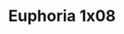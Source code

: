 ---
layout: episodios
title: "Euphoria 1x08"
url_serie_padre: 'euphoria-temporada-1'
category: 'series'
capitulo: 'yes'
anio: '2019'
prev: 'capitulo-7'
proximo: ''
sandbox: allow-same-origin allow-forms
idioma: 'Latino'
calidad: 'Full HD'
fuente: 'cueva'
reproductor: fembed
image_banner: 'https://res.cloudinary.com/u4innovation/image/upload/v1564030189/euphoria-banner-min_yogqzi.jpg'
reproductores: ["https://upstream.to/embed-34bdyvfvag1e.html","https://www.ilovefembed.best/v/mx1qgh5ngk867j2","https://gdriveplayer.co/embed2.php?link=pO5vBVPddxqqxYH52lBJDAJ%252FGrbs0Z101X3wetPZOpYTKFUQePJFOyA5WMOqNlZprAdehQN1mQpr2RpfbL0lLCgJ6olpp9zyyGMZY6Z56Px4HfUSgW2Q5FE5feQP4oX0eoyEAAbldo%252BsnqFTaGP0thqAeg6HowBs9TU9MWyygrnNbuLqXwkbnJcwdSDie6pp7D11Xho3M9hHB1SozqQNKm06JWh13zKYIZsPsxksj5aQ%253D%253D","https://animekao.club/kaodrive/embed.php?data=Gh0sk2OYrJ8zQg10VAVIUESkLi8xJlIu4SnifIj5owIfUAFvsug/kv8A+H33sMOBpBg54lzHsewVYUjAamFLhutXwCmaGbUBWgB0KhYrLw86AwlO9tuMe8PA4JYPPipPOc1X/vgEWBNGOMLqvpI/hjztEynMaiEHlMho+4n0wP/s1dOJOB76MLxVnV+N+NMyhFAEfRqzOmFTSxlffao/z2njG0juk/fAMQ8Mf1Muc5JiXf9w7oz72bsoPqkJPF7FGkqF7RwS+s8eLylNHErux/0Zqo3p9sNp5LKpkfzw0nFHrx8FUNLAe73yPhRHf+FugeUskmByezXempyOfvZOyqhBbeogz0JxKBWvUqkOxfFnakdEsvsGECg/rMyE7bkoJ4chLPwRYo0aCpNDd5NETg==","https://gounlimited.to/embed-hfm66f28iqps.html"]
tags:
- Drama
---